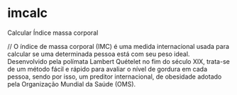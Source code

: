 # imcalc
Calcular Índice massa corporal 

// O índice de massa corporal (IMC) é uma medida internacional usada para calcular se uma determinada pessoa está com seu peso ideal.
Desenvolvido pela polímata Lambert Quételet no fim do século XIX, trata-se de um método fácil e rápido para avaliar o nível de gordura em cada pessoa, sendo por isso, um preditor internacional, de obesidade adotado pela Organização Mundial da Saúde (OMS).
